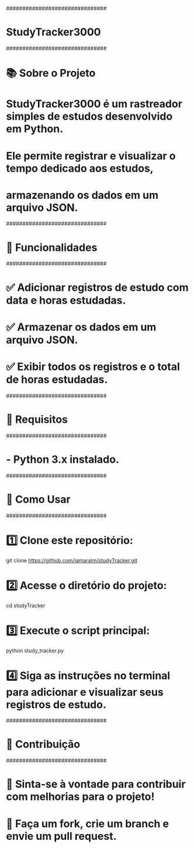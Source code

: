 ###############################
#      StudyTracker3000       #
###############################

# 📚 Sobre o Projeto
# StudyTracker3000 é um rastreador simples de estudos desenvolvido em Python.
# Ele permite registrar e visualizar o tempo dedicado aos estudos,
# armazenando os dados em um arquivo JSON.

###############################
#      🚀 Funcionalidades     #
###############################
# ✅ Adicionar registros de estudo com data e horas estudadas.
# ✅ Armazenar os dados em um arquivo JSON.
# ✅ Exibir todos os registros e o total de horas estudadas.

###############################
#       🔧 Requisitos        #
###############################
# - Python 3.x instalado.

###############################
#       📌 Como Usar         #
###############################
# 1️⃣ Clone este repositório:
git clone https://github.com/jamaralm/studyTracker.git

# 2️⃣ Acesse o diretório do projeto:
cd studyTracker

# 3️⃣ Execute o script principal:
python study_tracker.py

# 4️⃣ Siga as instruções no terminal para adicionar e visualizar seus registros de estudo.

###############################
#       🤝 Contribuição      #
###############################
# 🔹 Sinta-se à vontade para contribuir com melhorias para o projeto!
# 🔹 Faça um fork, crie um branch e envie um pull request.
